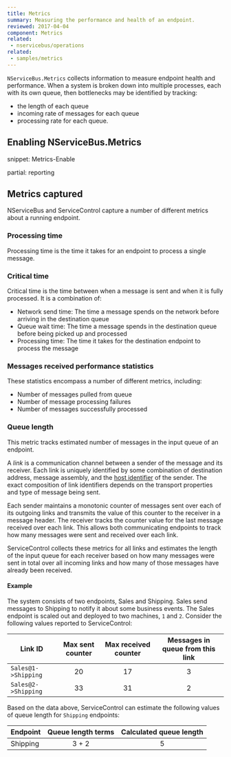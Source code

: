 ```yaml
---
title: Metrics
summary: Measuring the performance and health of an endpoint.
reviewed: 2017-04-04
component: Metrics
related:
 - nservicebus/operations
related:
 - samples/metrics
---
```


`NServiceBus.Metrics` collects information to measure endpoint health and performance. When a system is broken down into multiple processes, each with its own queue, then bottlenecks may be identified by tracking:
 - the length of each queue
 - incoming rate of messages for each queue
 - processing rate for each queue.

## Enabling NServiceBus.Metrics

snippet: Metrics-Enable

partial: reporting

## Metrics captured

NServiceBus and ServiceControl capture a number of different metrics about a running endpoint.

### Processing time

Processing time is the time it takes for an endpoint to process a single message.

### Critical time

Critical time is the time between when a message is sent and when it is fully processed. It is a combination of:
- Network send time: The time a message spends on the network before arriving in the destination queue
- Queue wait time: The time a message spends in the destination queue before being picked up and processed
- Processing time: The time it takes for the destination endpoint to process the message

### Messages received performance statistics

These statistics encompass a number of different metrics, including:

- Number of messages pulled from queue
- Number of message processing failures
- Number of messages successfully processed

### Queue length

This metric tracks estimated number of messages in the input queue of an endpoint.

A _link_ is a communication channel between a sender of the message and its receiver. Each link is uniquely identified by some combination of destination address, message assembly, and the [host identifier](/nservicebus/hosting/override-hostid.md#host-identifier) of the sender. The exact composition of link identifiers depends on the transport properties and type of message being sent.

Each sender maintains a monotonic counter of messages sent over each of its outgoing links and transmits the value of this counter to the receiver in a message header. The receiver tracks the counter value for the last message received over each link. This allows both communicating endpoints to track how many messages were sent and received over each link.

ServiceControl collects these metrics for all links and estimates the length of the input queue for each receiver based on how many messages were sent in total over all incoming links and how many of those messages have already been received.

#### Example

The system consists of two endpoints, Sales and Shipping. Sales send messages to Shipping to notify it about some business events. The Sales endpoint is scaled out and deployed to two machines, `1` and `2`. Consider the following values reported to ServiceControl:

| Link ID                        | Max sent counter | Max received counter | Messages in queue from this link |
|--------------------------------|:----------------:|:--------------------:|:--------------------------------:|
| `Sales@1->Shipping`             | 20               | 17                   | 3                                |
| `Sales@2->Shipping`             | 33               | 31                   | 2                                |


Based on the data above, ServiceControl can estimate the following values of queue length for `Shipping` endpoints:

| Endpoint | Queue length terms  | Calculated queue length |
|----------|:-------------------:|:-----------------------:|
| Shipping    | 3 + 2               | 5                       |
